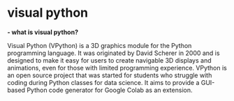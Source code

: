 # visual python


**- what is visual python?**


Visual Python (VPython) is a 3D graphics module for the Python programming language. 
It was originated by David Scherer in 2000 and is designed to make it easy for users to create navigable 3D displays and animations, even for those with limited programming experience. VPython is an open source project that was started for students who struggle with coding during Python classes for data science. 
It aims to provide a GUI-based Python code generator for Google Colab as an extension.
